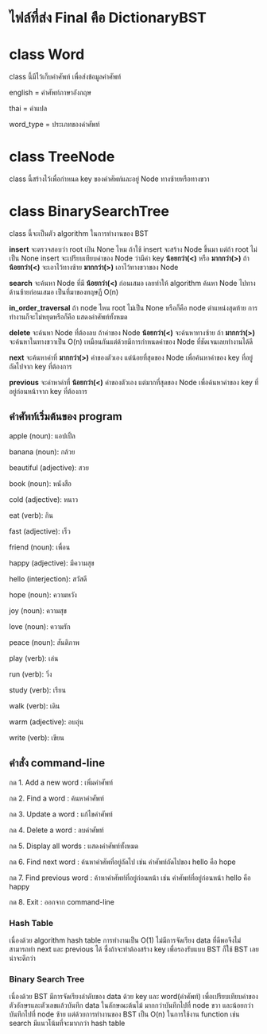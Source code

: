 # ไฟล์ที่ส่ง Final คือ DictionaryBST
# class Word
class นี้มีไว้เก็บคำศัพท์ เพื่อส่งข้อมูลคำศัพท์

english = คำศัพท์ภาษาอังกฤษ

thai = คำแปล

word_type = ประเภทของคำศัพท์

# class TreeNode
class นี้สร้างไว้เพื่อกำหนด key ของคำศัพท์และอยู่ Node ทางซ้ายหรือทางขวา

# class BinarySearchTree
class นี้จะเป็นตัว algorithm ในการทำงานของ BST

**insert** จะตรวจสอบว่า root เป้น None ไหม ถ้าใช้ insert จะสร้าง Node ขึ้นมา แต่ถ้า root ไม่เป็น None insert จะเปรียบเทียบค่าของ Node ว่ามีค่า key **น้อยกว่า(<)** หรือ **มากกว่า(>)** ถ้า **น้อยกว่า(<)** จะเอาไว้ทางซ้าย **มากกว่า(>)** เอาไว้ทางขวาของ Node

**search** จะค้นหา Node ที่มี **น้อยกว่า(<)** ก่อนเสมอ เลยทำให้ algorithm ค้นหา Node ไปทางด้านซ้ายก่อนเสมอ เป็นที่มาของทฤษฏี O(n)

**in_order_traversal** ถ้า node ไหน root ไม่เป็น None หรือก็คือ node ตำแหน่งสุดท้าย การทำงานก็จะไม่หยุดหรือก็คือ แสดงคำศัพท์ทั้งหมด

**delete** จะค้นหา Node ที่ต้องลบ ถ้าค่าของ Node **น้อยกว่า(<)** จะค้นหาทางซ้าย ถ้า **มากกว่า(>)** จะค้นหาในทางขวาเป็น O(n) เหมือนกันแต่ด้วยมีการกำหนดค่าของ Node ที่ชัดเจนเลยทำงานได้ดี

**next** จะค้นหาค่าที่ **มากกว่า(>)** ค่าของตัวเอง แต่น้อยที่สุดของ Node เพื่อค้นหาค่าของ key ที่อยู่ถัดไปจาก key ที่ต้องการ

**previous** จะค่าหาค่าที่ **น้อยกว่า(<)** ค่าของตัวเอง แต่มากที่สุดของ Node เพื่อค้นหาค่าของ key ที่อยู่ก่อนหน้าจาก key ที่ต้องการ

## คำศัพท์เริ่มต้นของ program
apple (noun): แอปเปิ้ล

banana (noun): กล้วย

beautiful (adjective): สวย

book (noun): หนังสือ

cold (adjective): หนาว

eat (verb): กิน

fast (adjective): เร็ว

friend (noun): เพื่อน

happy (adjective): มีความสุข

hello (interjection): สวัสดี

hope (noun): ความหวัง

joy (noun): ความสุข

love (noun): ความรัก

peace (noun): สันติภาพ

play (verb): เล่น

run (verb): วิ่ง

study (verb): เรียน

walk (verb): เดิน

warm (adjective): อบอุ่น

write (verb): เขียน

## คำสั่ง command-line
กด 1. Add a new word : เพิ่มคำศัพท์

กด 2. Find a word : ค้นหาคำศัพท์

กด 3. Update a word : แก้ไขคำศัพท์

กด 4. Delete a word : ลบคำศัพท์

กด 5. Display all words : แสดงคำศัพท์ทั้งหมด

กด 6. Find next word : ค้นหาคำศัพที่อยู่ถัดไป เช่น คำศัพท์ถัดไปของ hello คือ hope

กด 7. Find previous word : ค้าหาคำศัพท์ที่อยู่ก่อนหน้า เช่น คำศัพท์ที่อยู่ก่อนหน้า hello คือ happy

กด 8. Exit : ออกจาก command-line

### Hash Table
เนื่องด้วย algorithm hash table การทำงานเป็น O(1) ไม่มีการจัดเรียง data ที่ดีพอจึงไม่สามารถทำ next และ previous ได้ ซึ่่งถ้าจะทำต้องสร้าง key เพื่อรองรับแบบ BST ก็ใช้ BST เลยน่าจะดีกว่า

### Binary Search Tree
เนื่องด้วย BST มีการจัดเรียงลำดับของ data ด้วย key และ word(คำศัพท์) เพื่อเปรียบเทียบค่าของตัวอักษรและตัวเลขแล้วบันทึก data ในลักษณะต้นไม้ มากกว่าบันทึกไปที่ node ขวา และน้อยกว่าบันทึกไปที่ node ซ้าย แต่ด้วยการทำงานของ BST เป็น O(n) ในการใช้งาน function เช่น search มีแนวโน้มที่จะมากกว่า hash table

